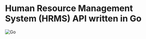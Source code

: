 # Human Resource Management System (HRMS) API written in Go
![Go](https://img.shields.io/badge/go-%2300ADD8.svg?style=for-the-badge&logo=go&logoColor=white)